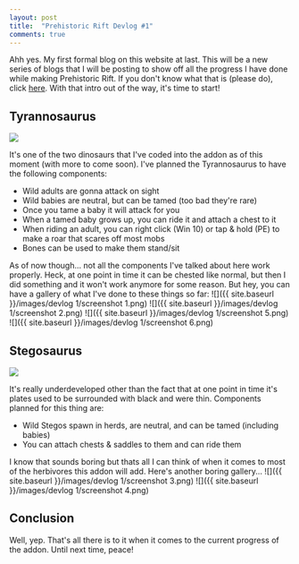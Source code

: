 ```yaml
---
layout: post
title:  "Prehistoric Rift Devlog #1"
comments: true
---
```


Ahh yes. My first formal blog on this website at last. This will be a new series of blogs that I will be posting to show off all the progress I have done while making Prehistoric Rift. If you don't know what that is (please do), click [here](https://anightdazingzoroark.github.io/prehistoric-rift/). With that intro out of the way, it's time to start!

## Tyrannosaurus
![](https://anightdazingzoroark.github.io/prehistoric-rift/mobs/tyrannosaurus%20rift.png)

It's one of the two dinosaurs that I've coded into the addon as of this moment (with more to come soon). I've planned the Tyrannosaurus to have the following components:
* Wild adults are gonna attack on sight
* Wild babies are neutral, but can be tamed (too bad they're rare)
* Once you tame a baby it will attack for you
* When a tamed baby grows up, you can ride it and attach a chest to it
* When riding an adult, you can right click (Win 10) or tap & hold (PE) to make a roar that scares off most mobs
* Bones can be used to make them stand/sit

As of now though... not all the components I've talked about here work properly. Heck, at one point in time it can be chested like normal, but then I did something and it won't work anymore for some reason. But hey, you can have a gallery of what I've done to these things so far:
![]({{ site.baseurl }}/images/devlog 1/screenshot 1.png)
![]({{ site.baseurl }}/images/devlog 1/screenshot 2.png)
![]({{ site.baseurl }}/images/devlog 1/screenshot 5.png)
![]({{ site.baseurl }}/images/devlog 1/screenshot 6.png)

## Stegosaurus
![](https://anightdazingzoroark.github.io/prehistoric-rift/mobs/stegosaurus%20rift.png)

It's really underdeveloped other than the fact that at one point in time it's plates used to be surrounded with black and were thin. Components planned for this thing are: 
* Wild Stegos spawn in herds, are neutral, and can be tamed (including babies)
* You can attach chests & saddles to them and can ride them

I know that sounds boring but thats all I can think of when it comes to most of the herbivores this addon will add. Here's another boring gallery...
![]({{ site.baseurl }}/images/devlog 1/screenshot 3.png)
![]({{ site.baseurl }}/images/devlog 1/screenshot 4.png)

## Conclusion
Well, yep. That's all there is to it when it comes to the current progress of the addon. Until next time, peace!